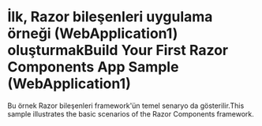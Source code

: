 # <a name="build-your-first-razor-components-app-sample-webapplication1"></a><span data-ttu-id="e72ac-101">İlk, Razor bileşenleri uygulama örneği (WebApplication1) oluşturmak</span><span class="sxs-lookup"><span data-stu-id="e72ac-101">Build Your First Razor Components App Sample (WebApplication1)</span></span>

<span data-ttu-id="e72ac-102">Bu örnek Razor bileşenleri framework'ün temel senaryo da gösterilir.</span><span class="sxs-lookup"><span data-stu-id="e72ac-102">This sample illustrates the basic scenarios of the Razor Components framework.</span></span>
